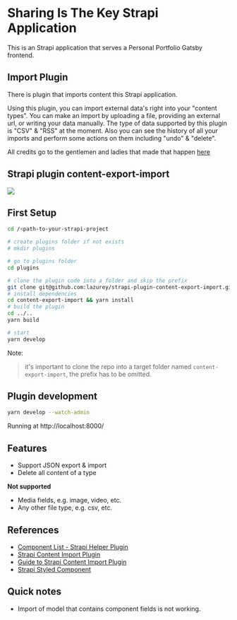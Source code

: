 # Sharing Is The Key Strapi Application

This is an Strapi application that serves a Personal Portfolio Gatsby frontend.

## Import Plugin
There is plugin that imports content this Strapi application.

Using this plugin, you can import external data's right into your "content types". You can make an import by uploading a file, providing an external url, or writing your data manually. The type of data supported by this plugin is "CSV" & "RSS" at the moment. Also you can see the history of all your imports and perform some actions on them including "undo" & "delete".

All credits go to the gentlemen and ladies that made that happen [here](https://strapi.io/blog/how-to-create-an-import-content-plugin-part-1-4)

## Strapi plugin content-export-import
![](https://github.com/lazurey/strapi-plugin-content-export-import/workflows/Run-Tests/badge.svg)

## First Setup
```bash
cd /<path-to-your-strapi-project

# create plugins folder if not exists
# mkdir plugins

# go to plugins folder
cd plugins

# clone the plugin code into a folder and skip the prefix
git clone git@github.com:lazurey/strapi-plugin-content-export-import.git content-export-import
# install dependencies
cd content-export-import && yarn install
# build the plugin
cd ../..
yarn build

# start
yarn develop
```

Note:
> it's important to clone the repo into a target folder named `content-export-import`, the prefix has to be omitted.

## Plugin development
```bash
yarn develop --watch-admin
```
Running at http://localhost:8000/

## Features

- Support JSON export & import
- Delete all content of a type

**Not supported**

- Media fields, e.g. image, video, etc.
- Any other file type, e.g. csv, etc.

## References

- [Component List - Strapi Helper Plugin](https://github.com/strapi/strapi/tree/master/packages/strapi-helper-plugin/lib/src/components)
- [Strapi Content Import Plugin](https://github.com/strapi/community-content/tree/master/tutorials/code/import-content-plugin-tutorial/plugins/import-content)
- [Guide to Strapi Content Import Plugin](https://strapi.io/blog/how-to-create-an-import-content-plugin-part-1-4?redirectPage=3)
- [Strapi Styled Component](https://buffetjs.io/storybook/?path=/story/components--button)

## Quick notes
- Import of model that contains component fields is not working.